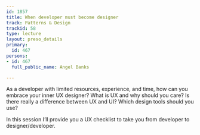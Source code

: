 ```yaml
---
id: 1857
title: When developer must become designer
track: Patterns & Design
trackid: 58
type: lecture
layout: preso_details
primary:
  id: 467
persons:
- id: 467
  full_public_name: Angel Banks

---
```

As a developer with limited resources, experience, and time, how can you embrace your inner UX designer? What is UX and why should you care? Is there really a difference between UX and UI? Which design tools should you use?

In this session I’ll provide you a UX checklist to take you from developer to designer/developer.